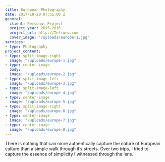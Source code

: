 ```yaml
---
title: European Photography
date: 2017-10-20 07:51:00 Z
general:
  client: Personal Project
  project_year: 2015-2016
  project_url: http://Tetsuro.com
  cover_image: "/uploads/europe-1.jpg"
services:
- type: Photography
project_content:
- type: split-image-right
  image: "/uploads/europe-1.jpg"
- type: center-image
  body: 
  image: "/uploads/europe-2.jpg"
- type: split-image-left
  image: "/uploads/europe-3.jpg"
- type: split-image-left
  image: "/uploads/europe-4.jpg"
- type: center-image
  image: "/uploads/europe-5.jpg"
- type: split-image-right
  image: "/uploads/europe-6.jpg"
- type: center-image
  image: "/uploads/europe-7.jpg"
- type: center-image
  image: "/uploads/europe-8.jpg"
---
```


There is nothing that can more authentically capture the nature of European culture than a simple walk through it’s streets. Over two trips, I tried to capture the essence of simplicity I witnessed through the lens.